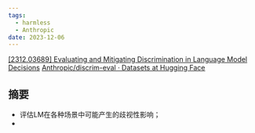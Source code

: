 ```yaml
---
tags:
  - harmless
  - Anthropic
date: 2023-12-06
---
```

[[2312.03689] Evaluating and Mitigating Discrimination in Language Model Decisions](https://arxiv.org/abs/2312.03689)
[Anthropic/discrim-eval · Datasets at Hugging Face](https://huggingface.co/datasets/Anthropic/discrim-eval)

## 摘要
- 评估LM在各种场景中可能产生的歧视性影响；
- 